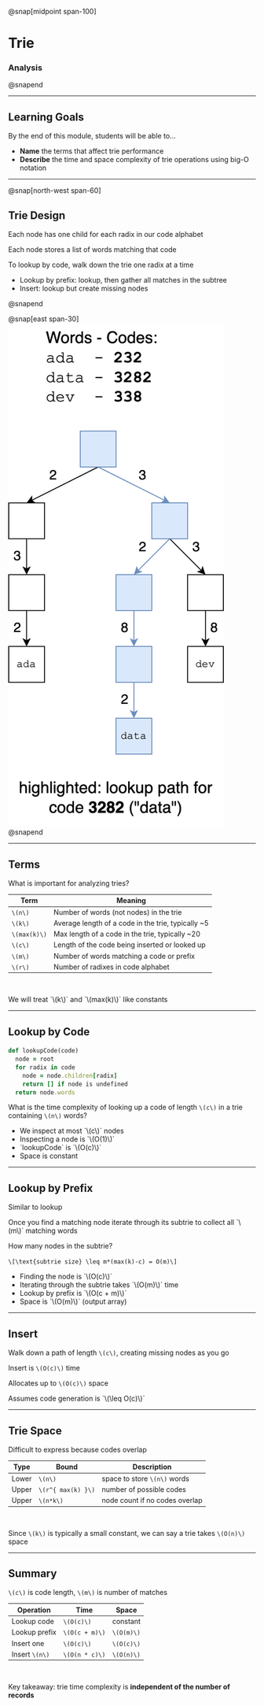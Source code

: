 @snap[midpoint span-100]

# Trie

### Analysis

@snapend

---

## Learning Goals

By the end of this module, students will be able to...

- **Name** the terms that affect trie performance
- **Describe** the time and space complexity of trie operations using big-O notation

---

@snap[north-west span-60]

## Trie Design

Each node has one child for each radix in our code alphabet

Each node stores a list of words matching that code

To lookup by code, walk down the trie one radix at a time

<ul class="small">
<li>Lookup by prefix: lookup, then gather all matches in the subtree</li>
<li>Insert: lookup but create missing nodes</li>
</ul>
@snapend

@snap[east span-30]
![](tries/images/trie-links.png)
@snapend

---

## Terms

What is important for analyzing tries?

| Term         | Meaning                                            |
| ------------ | -------------------------------------------------- |
| `\(n\)`      | Number of words (not nodes) in the trie            |
| `\(k\)`      | Average length of a code in the trie, typically ~5 |
| `\(max(k)\)` | Max length of a code in the trie, typically ~20    |
| `\(c\)`      | Length of the code being inserted or looked up     |
| `\(m\)`      | Number of words matching a code or prefix          |
| `\(r\)`      | Number of radixes in code alphabet                 |

<br class="small">

<p>We will treat `\(k\)` and `\(max(k)\)` like constants</p>

---

## Lookup by Code

```ruby
def lookupCode(code)
  node = root
  for radix in code
    node = node.children[radix]
    return [] if node is undefined
  return node.words
```

What is the time complexity of looking up a code of length `\(c\)` in a trie containing `\(n\)` words?

<ul class="fragment">
<li>We inspect at most `\(c\)` nodes</li>
<li>Inspecting a node is `\(O(1)\)`</li>
<li>`lookupCode` is `\(O(c)\)`</li>
<li>Space is constant</li>
</ul>

---

## Lookup by Prefix

Similar to lookup

<p class="small">Once you find a matching node iterate through its subtrie to collect all `\(m\)` matching words</p>

How many nodes in the subtrie?

`\[\text{subtrie size} \leq m*(max(k)-c) = O(m)\]`

<ul class="fragment">
<li>Finding the node is `\(O(c)\)`</li>
<li>Iterating through the subtrie takes `\(O(m)\)` time</li>
<li>Lookup by prefix is `\(O(c + m)\)`</li>
<li>Space is `\(O(m)\)` (output array)</li>
</ul>

---

## Insert

Walk down a path of length `\(c\)`, creating missing nodes as you go

Insert is `\(O(c)\)` time

Allocates up to `\(O(c)\)` space

<p class="small">Assumes code generation is `\(\leq O(c)\)`</p>

---

## Trie Space

Difficult to express because codes overlap

| Type  | Bound              | Description                    |
| ----- | ------------------ | ------------------------------ |
| Lower | `\(n\)`            | space to store `\(n\)` words   |
| Upper | `\(r^{ max(k) }\)` | number of possible codes       |
| Upper | `\(n*k\)`          | node count if no codes overlap |

<br>

Since `\(k\)` is typically a small constant, we can say a trie takes `\(O(n)\)` space

---

## Summary

`\(c\)` is code length, `\(m\)` is number of matches

| Operation      | Time           | Space      |
| -------------- | -------------- | ---------- |
| Lookup code    | `\(O(c)\)`     | constant   |
| Lookup prefix  | `\(O(c + m)\)` | `\(O(m)\)` |
| Insert one     | `\(O(c)\)`     | `\(O(c)\)` |
| Insert `\(n\)` | `\(O(n * c)\)` | `\(O(n)\)` |

<br>

Key takeaway: trie time complexity is **independent of the number of records**
